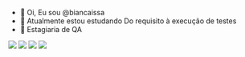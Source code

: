 - 👋 Oi, Eu sou @biancaissa
- 🌱 Atualmente estou estudando Do requisito à execução de testes
- 💞️ Estagiaria de QA
<div> 
<a href="mailto:contatoraissa.bianca@outlook.com" target="_blank"><img src="https://img.shields.io/badge/Microsoft_Outlook-0078D4?style=for-the-badge&logo=microsoft-outlook&logoColor=white" ></a>
<a href="https://www.instagram.com/bianca_issa_issa/" target="_blank"><img src="https://img.shields.io/badge/-Instagram-%23E4405F?style=for-the-badge&logo=instagram&logoColor=white" ></a>
 <a href="https://www.linkedin.com/in/bianca-issa-678290128/" target="_blank"><img src="https://img.shields.io/badge/-LinkedIn-%230077B5?style=for-the-badge&logo=linkedin&logoColor=white" ></a> 
 <a href="https://api.whatsapp.com/send?phone=5519981189923" target="_blank"><img src="https://img.shields.io/badge/WhatsApp-25D366?style=for-the-badge&logo=whatsapp&logoColor=white" ></a> 
 
</div>
 

<!---
biancaissa/biancaissa is a ✨ special ✨ repository because its `README.md` (this file) appears on your GitHub profile.
You can click the Preview link to take a look at your changes.
--->
